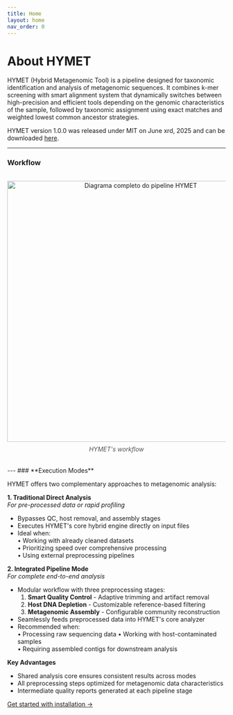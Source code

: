 ```yaml
---
title: Home
layout: home
nav_order: 0
---
```


# About HYMET
HYMET (Hybrid Metagenomic Tool) is a pipeline designed for taxonomic identification and analysis of metagenomic sequences. It combines k-mer screening with smart alignment system that dynamically switches between high-precision and efficient tools depending on the genomic characteristics of the sample, followed by taxonomic assignment using exact matches and weighted lowest common ancestor strategies. 

HYMET version 1.0.0 was released under MIT on June xrd, 2025 and can be downloaded [here](https://github.com/inesbmartins02/HYMET2/releases).

---
### **Workflow**

<figure style="text-align: center; margin: 2rem 0;">
  <img src="{{ '/assets/images/hymet.png' | relative_url }}" 
       alt="Diagrama completo do pipeline HYMET"
       style="max-width: 100%; height: auto; width: 600px;">
  <figcaption style="font-style: italic; margin-top: 0.5rem; color: #555;">
    HYMET's workflow
  </figcaption>
</figure>
---
### **Execution Modes**

HYMET offers two complementary approaches to metagenomic analysis:

**1. Traditional Direct Analysis**  
*For pre-processed data or rapid profiling*  
- Bypasses QC, host removal, and assembly stages  
- Executes HYMET's core hybrid engine directly on input files  
- Ideal when:  
  • Working with already cleaned datasets  
  • Prioritizing speed over comprehensive processing  
  • Using external preprocessing pipelines  

**2. Integrated Pipeline Mode**  
*For complete end-to-end analysis*  
- Modular workflow with three preprocessing stages:  
  1. **Smart Quality Control** - Adaptive trimming and artifact removal  
  2. **Host DNA Depletion** - Customizable reference-based filtering  
  3. **Metagenomic Assembly** - Configurable community reconstruction  
- Seamlessly feeds preprocessed data into HYMET's core analyzer  
- Recommended when:  
  • Processing raw sequencing data 
  • Working with host-contaminated samples  
  • Requiring assembled contigs for downstream analysis  

**Key Advantages**  
- Shared analysis core ensures consistent results across modes  
- All preprocessing steps optimized for metagenomic data characteristics  
- Intermediate quality reports generated at each pipeline stage
  


[Get started with installation →](https://inesbmartins02.github.io/hymet-docs/installation.html)